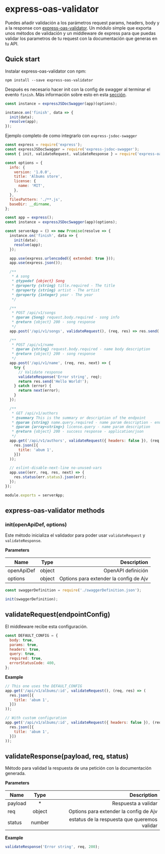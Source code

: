 # express-oas-validator

Puedes añadir validación a los parámetros request params, headers, body y a la response con [express-oas-validator](https://github.com/BRIKEV/express-oas-validator). Un módulo simple que exporta unos métodos de validación y un middleware de express para que puedas validar los parametros de tu request con la documentación que generas en tu API.

## Quick start

Instalar express-oas-validator con npm:

```
npm install --save express-oas-validator
```

Después es necesario hacer init con la config de swagger al terminar el evento `finish`. Más información sobre esto en esta [sección](eventEmitter.md).

```js
const instance = expressJSDocSwagger(app)(options);

instance.on('finish', data => {
  init(data);
  resolve(app);
});
```

Ejemplo completo de como integrarlo con `express-jsdoc-swagger`

```js
const express = require('express');
const expressJSDocSwagger = require('express-jsdoc-swagger');
const { init, validateRequest, validateResponse } = require('express-oas-validator');

const options = {
  info: {
    version: '1.0.0',
    title: 'Albums store',
    license: {
      name: 'MIT',
    },
  },
  filesPattern: './**.js',
  baseDir: __dirname,
};

const app = express();
const instance = expressJSDocSwagger(app)(options);

const serverApp = () => new Promise(resolve => {
  instance.on('finish', data => {
    init(data);
    resolve(app);
  });

  app.use(express.urlencoded({ extended: true }));
  app.use(express.json());

  /**
   * A song
   * @typedef {object} Song
   * @property {string} title.required - The title
   * @property {string} artist - The artist
   * @property {integer} year - The year
   */

  /**
   * POST /api/v1/songs
   * @param {Song} request.body.required - song info
   * @return {object} 200 - song response
   */
  app.post('/api/v1/songs', validateRequest(), (req, res) => res.send('You save a song!'));

  /**
   * POST /api/v1/name
   * @param {string} request.body.required - name body description
   * @return {object} 200 - song response
   */
  app.post('/api/v1/name', (req, res, next) => {
    try {
      // Validate response
      validateResponse('Error string', req);
      return res.send('Hello World!');
    } catch (error) {
      return next(error);
    }
  });

  /**
   * GET /api/v1/authors
   * @summary This is the summary or description of the endpoint
   * @param {string} name.query.required - name param description - enum:type1,type2
   * @param {array<string>} license.query - name param description
   * @return {object} 200 - success response - application/json
   */
  app.get('/api/v1/authors', validateRequest({ headers: false }), (req, res) => (
    res.json([{
      title: 'abum 1',
    }])
  ));

  // eslint-disable-next-line no-unused-vars
  app.use((err, req, res, next) => {
    res.status(err.status).json(err);
  });
});

module.exports = serverApp;
```

## express-oas-validator methods

### init(openApiDef, options)

Este método inicializa el validador para poder usar `validateRequest` y `validateResponse`.

**Parameters**

| Name        | Type   | Description        |
| ------------|:------:| ------------------:|
| openApiDef  | object | OpenAPI definición |
| options     | object | Options para extender la config de Ajv |

```js
const swaggerDefinition = require('./swaggerDefinition.json');

init(swaggerDefinition);
```


## validateRequest(endpointConfig)

El middleware recibe esta configuración.

```js
const DEFAULT_CONFIG = {
  body: true,
  params: true,
  headers: true,
  query: true,
  required: true,
  errorStatusCode: 400,
};
```

**Example**

```js
// This one uses the DEFAULT_CONFIG
app.get('/api/v1/albums/:id', validateRequest(), (req, res) => (
  res.json([{
    title: 'abum 1',
  }])
));

// With custom configuration
app.get('/api/v1/albums/:id', validateRequest({ headers: false }), (req, res) => (
  res.json([{
    title: 'abum 1',
  }])
));
```

## validateResponse(payload, req, status)

Método para validad la respuesta de una petición con la documentación generada.

**Parameters**

| Name        | Type   | Description        |
| ------------|:------:| ------------------:|
| payload     | *      | Respuesta a validar |
| req         | object | Options para extender la config de Ajv |
| status      | number | estatus de la respuesta que queremos validar |


**Example**

```js
validateResponse('Error string', req, 200);
```
